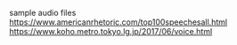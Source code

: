 sample audio files
https://www.americanrhetoric.com/top100speechesall.html
https://www.koho.metro.tokyo.lg.jp/2017/06/voice.html
